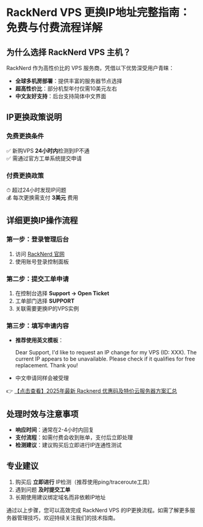 # RackNerd VPS 更换IP地址完整指南：免费与付费流程详解

## 为什么选择 RackNerd VPS 主机？

RackNerd 作为高性价比的 VPS 服务商，凭借以下优势深受用户青睐：
- **全球多机房部署**：提供丰富的服务器节点选择
- **超高性价比**：部分机型年付仅需10美元左右
- **中文友好支持**：后台支持简体中文界面

## IP更换政策说明

### 免费更换条件
✅ 新购VPS **24小时内**检测到IP不通  
✅ 需通过官方工单系统提交申请

### 付费更换政策
⏱ 超过24小时发现IP问题  
💰 每次更换需支付 **3美元** 费用

## 详细更换IP操作流程

### 第一步：登录管理后台
1. 访问 [RackNerd 官网](https://bit.ly/Rack_Nerd)
2. 使用账号登录控制面板

### 第二步：提交工单申请
1. 在控制台选择 **Support → Open Ticket**
2. 工单部门选择 **SUPPORT**
3. 关联需要更换IP的VPS实例

### 第三步：填写申请内容
- **推荐使用英文模板**：
  
  Dear Support,
  I'd like to request an IP change for my VPS (ID: XXX). 
  The current IP appears to be unavailable.
  Please check if it qualifies for free replacement.
  Thank you!
  
- 中文申请同样会被受理

👉 [【点击查看】2025年最新 Racknerd 优惠码及特价云服务器方案汇总](https://bit.ly/Rack_Nerd)

## 处理时效与注意事项
- **响应时间**：通常在2-4小时内回复
- **支付流程**：如需付费会收到账单，支付后立即处理
- **检测建议**：建议购买后立即进行IP连通性测试

## 专业建议
1. 购买后 **立即进行** IP检测（推荐使用ping/traceroute工具）
2. 遇到问题 **及时提交工单**
3. 长期使用建议绑定域名而非依赖IP地址

通过以上步骤，您可以高效完成 RackNerd VPS 的IP更换流程。如需了解更多服务器管理技巧，欢迎持续关注我们的技术指南。